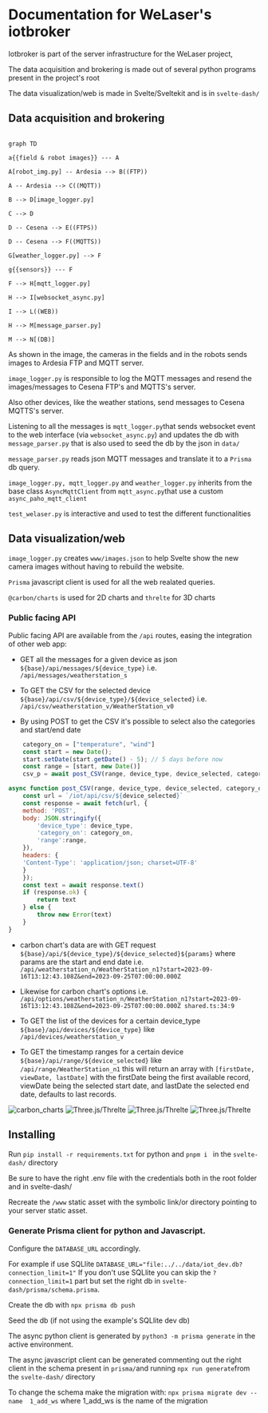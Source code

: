 # Documentation for WeLaser's iotbroker 

Iotbroker is part of the server infrastructure for the WeLaser project,

The data acquisition and brokering is made out of several python programs present in the project's root

The data visualization/web is made in Svelte/Sveltekit and is in `svelte-dash/`


## Data acquisition and brokering
```mermaid

graph TD

a{{field & robot images}} --- A

A[robot_img.py] -- Ardesia --> B((FTP))

A -- Ardesia --> C((MQTT))

B --> D[image_logger.py]

C --> D

D -- Cesena --> E((FTPS))

D -- Cesena --> F((MQTTS))

G[weather_logger.py] --> F

g{{sensors}} --- F

F --> H[mqtt_logger.py]

H --> I[websocket_async.py]

I --> L((WEB))

H --> M[message_parser.py]

M --> N[(DB)]

```

As shown in the image, the cameras in the fields and in the robots sends images to Ardesia FTP and MQTT server. 

`image_logger.py` is responsible to log the MQTT messages and resend the images/messages to Cesena FTP's and MQTTS's server. 

Also other devices, like the weather stations, send messages to Cesena MQTTS's server. 

Listening to all the messages is `mqtt_logger.py`that sends websocket event to the web interface (via `websocket_async.py`) and updates the db with `message_parser.py` that is also used to seed the db by the json in `data/`

`message_parser.py` reads json MQTT messages and translate it to a `Prisma` db query. 

`image_logger.py, mqtt_logger.py` and `weather_logger.py` inherits from the base class `AsyncMqttClient` from `mqtt_async.py`that use a custom `async_paho_mqtt_client`

`test_welaser.py` is interactive and used to test the different functionalities


## Data visualization/web 

`image_logger.py` creates `www/images.json` to help Svelte show the new camera images without having to rebuild the website.

`Prisma` javascript client is used for all the web realated queries.

`@carbon/charts` is used for 2D charts and `threlte` for 3D charts

### Public facing API
Public facing API are available from the `/api` routes, easing the integration of other web app:

- GET all the messages for a given device as json `${base}/api/messages/${device_type}`  i.e. `/api/messages/weatherstation_s`

- To GET the CSV for the selected device `${base}/api/csv/${device_type}/${device_selected}` i.e. `/api/csv/weatherstation_v/WeatherStation_v0` 

- By using POST to get the CSV it's possible to select also the categories and start/end date
```javascript
    category_on = ["temperature", "wind"]
    const start = new Date();
    start.setDate(start.getDate() - 5); // 5 days before now
    const range = [start, new Date()]
    csv_p = await post_CSV(range, device_type, device_selected, category_on )

async function post_CSV(range, device_type, device_selected, category_on ) {
    const url = `/iot/api/csv/${device_selected}`
    const response = await fetch(url, {
    method: 'POST',
    body: JSON.stringify({ 
        'device_type': device_type, 
        'category_on': category_on, 
        'range':range,
    }),
    headers: {
    'Content-Type': 'application/json; charset=UTF-8'
    }
    });
    const text = await response.text()
    if (response.ok) {
        return text
    } else {
        throw new Error(text)
    }
}
```

- carbon chart's data are with GET request `${base}/api/${device_type}/${device_selected}${params}` where params are the start and end date i.e. `/api/weatherstation_n/WeatherStation_n1?start=2023-09-16T13:12:43.108Z&end=2023-09-25T07:00:00.000Z`

- Likewise for carbon chart's options i.e. `/api/options/weatherstation_n/WeatherStation_n1?start=2023-09-16T13:12:43.108Z&end=2023-09-25T07:00:00.000Z shared.ts:34:9`

- To GET the list of the devices for a certain device_type `${base}/api/devices/${device_type}` like `/api/devices/weatherstation_v`

- To GET the timestamp ranges for a certain device `${base}/api/range/${device_selected}`  like `/api/range/WeatherStation_n1` this will return an array with `[firstDate, viewDate, lastDate]` with the firstDate being the first available record, viewDate being the selected start date, and  lastDate the selected end date, defaults to last records.






![carbon_charts](doc/2D_carbon_charts.png)
![Three.js/Threlte](doc/3D_1.png)
![Three.js/Threlte](doc/3D_2.png)
![Three.js/Threlte](doc/3D_3.png)

## Installing
Run `pip install -r requirements.txt` for python and `pnpm i ` in the `svelte-dash/` directory

Be sure to have the right .env file with the credentials both in the root folder and in svelte-dash/

Recreate the `/www` static asset with the symbolic link/or directory pointing to your server static asset. 


### Generate Prisma client for python and Javascript. 

Configure the `DATABASE_URL` accordingly. 

For example if use SQLlite `DATABASE_URL="file:../../data/iot_dev.db?connection_limit=1"` If you don't use SQLlite you can skip the `?connection_limit=1` part but set the right db in `svelte-dash/prisma/schema.prisma`. 

Create the db with `npx prisma db push`

Seed the db (if not using the example's SQLlite dev db)

The async python client is generated by `python3 -m prisma generate` in the active environment. 

The async javascript client can be generated commenting out the right client in the schema present in `prisma/`and running  `npx run generate`from the `svelte-dash/` directory

To change the schema make the migration with: `npx prisma migrate dev --name  1_add_ws` where 1_add_ws is the name of the migration